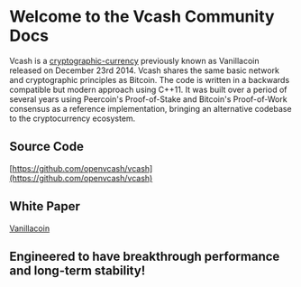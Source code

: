 # Welcome to the Vcash Community Docs

Vcash is a [cryptographic-currency](https://en.wikipedia.org/wiki/Cryptocurrency) previously known as Vanillacoin released on December 23rd 2014. Vcash shares the same basic network and cryptographic principles as Bitcoin. The code is written in a backwards compatible but modern approach using C++11. It was built over a period of several years using Peercoin's Proof-of-Stake and Bitcoin's Proof-of-Work consensus as a reference implementation, bringing an alternative codebase to the cryptocurrency ecosystem.

## Source Code

[https://github.com/openvcash/vcash](https://github.com/openvcash/vcash)

## White Paper

[Vanillacoin](https://github.com/openvcash/papers/blob/master/vanillacoin.pdf)

## Engineered to have breakthrough performance and long-term stability!

